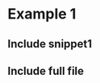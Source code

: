 # Example 1

## Include snippet1

<!-- insertSnippet[snippet1] -->
<!-- /insertSnippet -->

## Include full file

<!-- insertFile[file1.go] -->
<!-- /insertFile -->